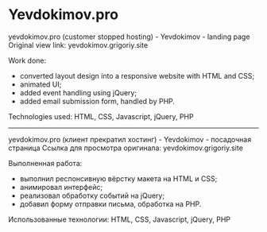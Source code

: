 # Yevdokimov.pro

yevdokimov.pro (customer stopped hosting) - Yevdokimov - landing page
Original view link: yevdokimov.grigoriy.site

Work done:

- converted layout design into a responsive website with HTML and CSS;
- animated UI;
- added event handling using jQuery;
- added email submission form, handled by PHP.

Technologies used: HTML, CSS, Javascript, jQuery, PHP

---

yevdokimov.pro (клиент прекратил хостинг) - Yevdokimov - посадочная страница
Ссылка для просмотра оригинала: yevdokimov.grigoriy.site

Выполненная работа:

- выполнил респонсивную вёрстку макета на HTML и CSS;
- анимировал интерфейс;
- реализовал обработку событий на jQuery;
- добавил форму отправки письма, обработка на PHP.

Использованные технологии: HTML, CSS, Javascript, jQuery, PHP
